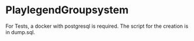 # PlaylegendGroupsystem
For Tests, a docker with postgresql is required.
The script for the creation is in dump.sql.
